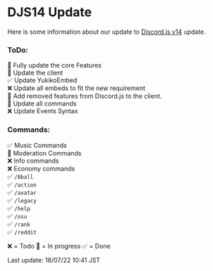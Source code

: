 # DJS14 Update
Here is some information about our update to [Discord.js v14](https://github.com/discordjs/discord.js/blob/main/packages/discord.js/CHANGELOG.md#changelog) update. 

### ToDo:  
🔁 Fully update the core Features  
🔁 Update the client  
✅ Update YukikoEmbed  
❌ Update all embeds to fit the new requirement  
🔁 Add removed features from Discord.js to the client.  
🔁 Update all commands  
❌ Update Events Syntax  
  
### Commands:  
✅ Music Commands  
🔁 Moderation Commands  
❌ Info commands  
❌ Economy commands  
✅ `/8ball`  
✅ `/action`  
✅ `/avatar`  
✅ `/legacy`  
✅ `/help`  
✅ `/osu`  
✅ `/rank`  
✅ `/reddit`  
  

❌ = Todo
🔁 = In progress
✅ = Done

Last update: 18/07/22 10:41 JST
